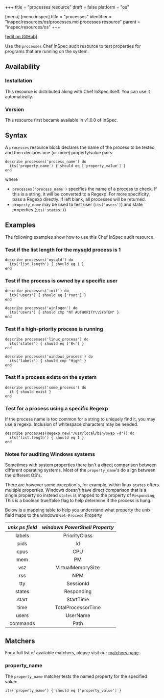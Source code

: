 +++
title = "processes resource"
draft = false
platform = "os"

[menu]
  [menu.inspec]
    title = "processes"
    identifier = "inspec/resources/os/processes.md processes resource"
    parent = "inspec/resources/os"
+++

[\[edit on GitHub\]](https://github.com/inspec/inspec/blob/master/docs-chef-io/content/inspec/resources/processes.md)

Use the `processes` Chef InSpec audit resource to test properties for programs that are running on the system.

## Availability

### Installation

This resource is distributed along with Chef InSpec itself. You can use it automatically.

### Version

This resource first became available in v1.0.0 of InSpec.

## Syntax

A `processes` resource block declares the name of the process to be tested, and then declares one (or more) property/value pairs:

    describe processes('process_name') do
      its('property_name') { should eq ['property_value'] }
    end

where

- `processes('process_name')` specifies the name of a process to check. If this is a string, it will be converted to a Regexp. For more specificity, pass a Regexp directly. If left blank, all processes will be returned.
- `property_name` may be used to test user (`its('users')`) and state properties (`its('states')`)

## Examples

The following examples show how to use this Chef InSpec audit resource.

### Test if the list length for the mysqld process is 1

    describe processes('mysqld') do
      its('list.length') { should eq 1 }
    end

### Test if the process is owned by a specific user

    describe processes('init') do
      its('users') { should eq ['root'] }
    end

    describe processes('winlogon') do
      its('users') { should cmp "NT AUTHORITY\\SYSTEM" }
    end

### Test if a high-priority process is running

    describe processes('linux_process') do
      its('states') { should eq ['R<'] }
    end

    describe processes('windows_process') do
      its('labels') { should cmp "High" }
    end

### Test if a process exists on the system

    describe processes('some_process') do
      it { should exist }
    end

### Test for a process using a specific Regexp

If the process name is too common for a string to uniquely find it,
you may use a regexp. Inclusion of whitespace characters may be
needed.

    describe processes(Regexp.new("/usr/local/bin/swap -d")) do
      its('list.length') { should eq 1 }
    end

### Notes for auditing Windows systems

Sometimes with system properties there isn't a direct comparison between different operating systems.
Most of the `property_name`'s do align between the different OS's.

There are however some exception's, for example, within linux `states` offers multiple properties.
Windows doesn't have direct comparison that is a single property so instead `states` is mapped to the property of `Responding`, This is a boolean true/false flag to help determine if the process is hung.

Below is a mapping table to help you understand what property the unix field maps to the windows `Get-Process` Property

| _unix ps field_ | _windows PowerShell Property_ |
| :-------------: | :---------------------------: |
|     labels      |         PriorityClass         |
|      pids       |              Id               |
|      cpus       |              CPU              |
|       mem       |              PM               |
|       vsz       |       VirtualMemorySize       |
|       rss       |              NPM              |
|       tty       |           SessionId           |
|     states      |          Responding           |
|      start      |           StartTime           |
|      time       |      TotalProcessorTime       |
|      users      |           UserName            |
|    commands     |             Path              |

## Matchers

For a full list of available matchers, please visit our [matchers page](/inspec/matchers/).

### property_name

The `property_name` matcher tests the named property for the specified value:

    its('property_name') { should eq ['property_value'] }
